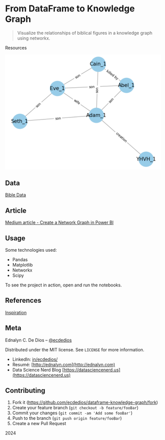 # From DataFrame to Knowledge Graph

> Visualize the relationships of biblical figures in a knowledge graph using networkx.

Resources

![Shortest Path](https://github.com/ecdedios/dataframe-knowledge-graph/blob/main/images/shortest-path.png)

## Data

[Bible Data](https://www.kaggle.com/datasets/bradystephenson/bibledata?resource=download&select=BibleData-PersonRelationship.csv)

## Article

[Medium article - Create a Network Graph in Power BI](https://medium.com/data-science-nerd/from-dataframe-to-knowledge-graph-d3cd65b18b15)  

## Usage

Some technologies used:

- Pandas
- Matplotlib
- Networkx
- Scipy

To see the project in action, open and run the notebooks.

## References

[Inspiration](https://neo4j.com/developer-blog/mahabharata-epic-graph-database-1/)

## Meta

Ednalyn C. De Dios – [@ecdedios](https://github.com/ecdedios)

Distributed under the MIT license. See `LICENSE` for more information.

- LinkedIn: [in/ecdedios/](https://www.linkedin.com/in/ecdedios/)
- Resumé: [http://ednalyn.com](http://ednalyn.com)
- Data Science Nerd Blog [https://datasciencenerd.us](https://datasciencenerd.us)

## Contributing

1. Fork it (<https://github.com/ecdedios/dataframe-knowledge-graph/fork>)
2. Create your feature branch (`git checkout -b feature/fooBar`)
3. Commit your changes (`git commit -am 'Add some fooBar'`)
4. Push to the branch (`git push origin feature/fooBar`)
5. Create a new Pull Request

2024

